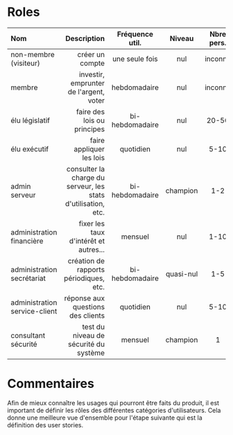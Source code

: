 # Roles

| **Nom**     | **Description** | **Fréquence util.** | **Niveau** | **Nbre pers.** |
|:------------|------------:|:--------------:|:-:|:-:|
| non-membre (visiteur) | créer un compte | une seule fois | nul | inconnu |
| membre | investir, emprunter de l'argent, voter | hebdomadaire | nul | inconnu |
| élu législatif | faire des lois ou principes | bi-hebdomadaire | nul | 20-50 |
| élu exécutif | faire appliquer les lois | quotidien | nul | 5-10 |
| admin serveur | consulter la charge du serveur, les stats d'utilisation, etc. | bi-hebdomadaire | champion | 1-2 |
| administration financière | fixer les taux d'intérêt et autres... | mensuel | nul | 1-10 |
| administration secrétariat | création de rapports périodiques, etc. | bi-hebdomadaire | quasi-nul | 1-5 |
| administration service-client | réponse aux questions des clients | quotidien | nul | 5-10 |
| consultant sécurité | test du niveau de sécurité du système | mensuel | champion | 1 |

# Commentaires
Afin de mieux connaître les usages qui pourront être faits du produit, il est important de définir les rôles des différentes catégories d'utilisateurs. Cela donne une meilleure vue d'ensemble pour l'étape suivante qui est la définition des user stories.
